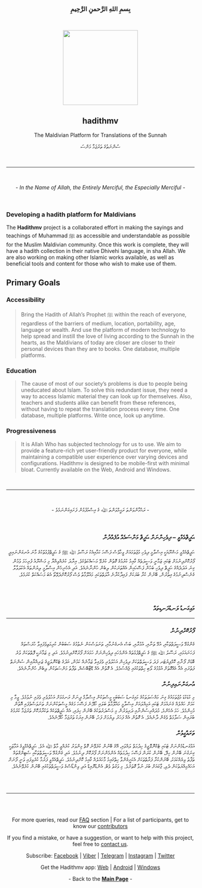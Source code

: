 <h3 align="center"><b>
بِسمِ اللهِ الرَّحمنِ الرَّحِيمِ
</b></h3>
<br>
<p align="center">
<img src="https://hadithmv.github.io/img/logo/logo.svg" width="200">
</p>

<h2 align="center"><b>
hadithmv
</b></h3>

<p align="center">
The Maldivian Platform for Translations of the Sunnah
</p>

<p align="center">
ސުންނަތުގެ ތަރުޖަމާ މަންސަ
</p>

<!---
<p align="center">
  View the <a href="https://hadithmv.github.io"><b>Web Version</b></a>
</p>

<p align="center">
<img src="https://hadithmv.github.io/img/gb/google-play-badge-Opt.svg" width="200px" />
</p>

<p align="center">
<img src="https://hadithmv.github.io/img/wb/windows-badge-Opt.svg" width="200px" />
</p>
--->

<br>
<hr>
<br>

<p align="center"><i>
  - In the Name of Allah, the Entirely Merciful, the Especially Merciful -</i>
</p>
<br>

### **Developing a hadith platform for Maldivians**

The **Hadithmv** project is a collaborated effort in making the sayings and teachings of Muhammad ﷺ as accessible and understandable as possible for the Muslim Maldivian community. Once this work is complete, they will have a hadith collection in their native Dhivehi language, in sha Allah. We are also working on making other Islamic works available, as well as beneficial tools and content for those who wish to make use of them.

## Primary Goals

### **Accessibility**

> Bring the Hadith of Allah’s Prophet ﷺ within the reach of everyone, regardless of the barriers of medium, location, portability, age, language or wealth. And use the platform of modern technology to help spread and instill the love of living according to the Sunnah in the hearts, as the Maldivians of today are closer are closer to their personal devices than they are to books. One database, multiple platforms.

### **Education**

> The cause of most of our society’s problems is due to people being uneducated about Islam. To solve this redundant issue, they need a way to access Islamic material they can look up for themselves. Also, teachers and students alike can benefit from these references, without having to repeat the translation process every time. One database, multiple platforms. Write once, look up anytime.

### **Progressiveness**

> It is Allah Who has subjected technology for us to use. We aim to provide a feature-rich yet user-friendly product for everyone, while maintaining a compatible user experience over varying devices and configurations. Hadithmv is designed to be mobile-first with minimal bloat. Currently available on the Web, Android and Windows.

<br />

<hr />
<!---
## Milestones

<table>

<tbody>

<tr>

<th>Hadith</th>

<th>Progress</th>

</tr>

<tr>

<td>40 Nawawi</td>

<td>Complete</td>

</tr>

<tr>

<td>Sahihain</td>

<td>In Progress</td>

</tr>

</tbody>

</table>
--->

<br>

<div class="dv">

<p align="center">
- ރަޙްމާންވަންތަ ރަޙީމްވަންތަ ﷲ ގެ އިސްމުފުޅުން ފަށައިގަންނަމެވެ -
</p>
<br>

<h3 align="right"><b>
ޙަދީޘްއެމްވީ – ދިވެހިންނަށް ޙަދީޘް މަންސައެއް އުފެއްދުން
</b></h3>

<p align="right" dir="rtl">
ޙަދީޘްއެމްވީ މަޝްރޫއަކީ އިސްލާމީ ދިވެހި މުޖުތަމައަށް ވީހާވެސް ފަސޭހަ ކަމާއިއެކު ރަސޫލު ﷲ ﷺ ގެ ޙަދީޘްފުޅުތަަކުގެ މާނަ އުނގަންނައިދީ ފޯރުކޮށްދިނުމަށް ޓަކައި ޒަމާނީ ވަސީލަތެއް ގާއިމު ކުރުމުގެ ގޮތުން ކުރެވޭ މަސައްކަތެކެވެ. އިރާދަ ކުރެއްވިއްޔާ މި މަޝްރޫއު ފުރިހަމަ ވުމުން ގިނަ އަދަދެއްގެ ޙަދީޘް ދިވެހި ބަހުން ފަސޭހައިން އެއްތަނަކުން ލިބެން ހުންނާނެއެވެ. އަދި އެހެނިހެން އިސްލާމީ ލިޔުންތައް އެކުލަވާލާ ގެނެސްދިނުމުގެ އިތުރުން، ބޭނުން ކުރާ ބަޔަކަށް ފައިދާކުރާނެ އާލަތްތަކައި މައުލޫމާތު ވެސް ފޯރުކޮށްދެވޭތޯ އެބަ މަސައްކަތް ކުރަމެވެ.
</p>

<br /><br />

<h3 align="right"><b>
މައިގަނޑު ލަނޑުދަނޑިތައް
</b></h3>

---

<h3 align="right"><b>
ފޯރުކޮށްދިނުން
</b></h3>

<p align="right" dir="rtl">ގެންގުޅޭ ވަސީލަތްތަކާއި، އުޅޭ ތަނާއި، އުމުރާއި، ބަސް އެނގެނުމާއި، ތަނަވަސްކަން ނެތުމުގެ ސަބަބުން ކުރިމަތިވެފައިވާ ހުރަސްތައް ފަހަނައަޅައި، ރަސޫލު ﷲ ﷺ ގެ ޙަދީޘްފުޅުތައް އެންމެހައި ދިވެހިންނަށް ހަމައަށް ފޯރުކޮށްދިނުމެވެ. އަދި މި ޒަމާނަކީ ފޮތްތަކަށް ވުރެ ބޮޑަށް ފޯނާއި ކޮމްޕިޔުޓަރ ފަދަ ވަސީލަތްތަކަށް ދިވެހިން އަހުލުވެރި ވެފައިވާ ޒަމާނެއް ކަމުން، އަދުގެ ޓެކްނޮލަޖީގެ ޒަރިއްޔާއިން ސުންނަތް ފަތުރައި އެއާ އެއްގޮތަށް އުޅުމުގެ ލޯބި ހިތްތަކުގައި ޖެއްސުމެވެ. އެ ގޮތުން އެއް ޑޭޓާބޭސެއް، ތަފާތު މަންސަތަކުން ލިބެން ހުންނާނެއެވެ.
</p>

<h3 align="right"><b>
އުނގަންނައިދިނުން
</b></h3>

<p align="right" dir="rtl">މި ކުޑަކުޑަ މުޖުތަމައުގެ ގިނަ މައްސަލަތަކުގެ މައިގަނޑު ސަބަބަކީ މީސްތަކުން އިސްލާމް ދީނަށް ރަނގަޅަށް އަހުލުވެރި ވެފައި ނުވުމެވެ. ވީމާ މި ކަމަށް ހައްލެއް ގެނައުމަށް ޓަކައި އަމިއްލައަށް އިސްލާމީ މައުލޫމާތު ބަލައި ހޯދޭނެ ފަސޭހަ މަގެއް މީސްތަކުންނަށް ތަނަވަސްވެފައި އޮތުން މުހިންމެވެ. ހަމަ އެހެންމެ، މުދައްރިސުންނާއި ދަރިވަރުން މި މަސްދަރުތަކުގެ ބޭނުން ހިފައި، އެއް ޙަދީޘްތަކެއް ތަކުރާރުކޮށް ތަރުޖަމާ ކުރުމުގެ ބުރައިން ސަލާމަތް ވެގެން ދާނެއެވެ. އެ ގޮތުން އެއް ފަހަރު ލިޔުމަށް ފަހު، ބޭނުން އިރަކު ތަރުޖަމާ ހޯދޭނެއެވެ.
</p>

<h3 align="right"><b>
ތަރައްގީވުން
</b></h3>

<p align="right" dir="rtl">އަޅުގަނޑުމެންނަށް ޓަކައި ޓެކްނޮލޮޖީގެ ހިދުމަތް ލައްވައި، އޭގެ ބޭނުން ކުރެވޭނެ ގޮތް މިންވަރު ކުރެއްވީ މާތް ﷲ އެވެ. ޙަދީޘްއެމްވީގެ އަމާޒަކީ ގިނަގުނަ ބޭނުން ހިފޭ، ބޭނުން ކުރަން ފަސޭހަ ހިދުމަތެއް އެންމެންނަށް ފޯރުކޮށް ދިނުމެވެ. އަދި ގެންގުޅޭ ވަސީލަތްތަކާއި ސެޓިންގްތައް ތަފާތު ވިޔެއްކަމަކު، ބޭނުންކުރާ ފަރާތްތަކަށް އެކަށީގެންވާ ހިތްގައިމު މާހައުލެއް ގާއިމު ކޮށްދިނުމެވެ. ޙަދީޘްއެމްވީ ފަރުމާ ކުރެވިފައި ވަނީ ފޯނަށް އަހައްމިއްޔަތުކަން ދެވި، ޖާގައަށް ބުރަ ނުވާ ގޮތަށެވެ. މި ވަގުތު ވެބް، އެންޑުރޮއިޑް އަދި ވިންޑޯސްގެ ވަސީލަތްތަކުގައި ބޭނުން ކުރެވޭނެއެވެ.
</p>
  
<br /><br />
<hr />
<br /><br />

<!---
<h3 align="right"><b>
ލަނޑުދަނޑިތައް
</b></h3>

<table class="dvTable" align="right"  dir="rtl">

<tbody>

<tr>

<th>ޙަދީޘް</th>

<th>މަސައްކަތް</th>

</tr>

<tr>

<td>40 ނަވަވީ</td>

<td>ނިމިފައި</td>

</tr>

<tr>

<td>ސަހީހައިން</td>

<td>ކުރިއަށް ދަނީ</td>

</tr>

</tbody>

</table>--->

</div>

<div class="en mid" align="center">
<p>For more queries, read our
          <a href="http://hadithmv.github.io/notes/info/FAQ.html">FAQ</a> section | For a list of participants, get to know our <a href="http://hadithmv.github.io/notes/info/contributors.html">contributors</a>
        </p>

<p>If you find a mistake, or have a suggestion, or want to help with this
        project, feel free to <a href="http://hadithmv.github.io/notes/info/contact.html">contact us</a>.
        </p>

  <p>
    Subscribe: <a href="http://fb.me/hadithmvOfficial">Facebook</a> |
    <a href="https://invite.viber.com/?g2=AQA%2BbvnySNQHZEy9axm1ck2TX/ZVrvGtq/bJboZzADy3OssLND4H1TFWklNmNQZC">Viber</a> |
    <a href="http://t.me/hadithmv">Telegram</a> |
    <a href="https://instagram.com/hadithmv">Instagram</a> |
    <a href="https://twitter.com/hadithmv">Twitter</a>
  </p>

  <p>Get the Hadithmv app:
        <a href="https://hadithmv.github.io">Web</a> |
        <a href="https://play.google.com/store/apps/details?id=com.hadithmv.hmv">Android</a> | <a href="https://github.com/hadithmv/hadithmv.github.io/releases">Windows</a>
      </p>
  <p>
    - Back to the
    <b><a href="../../books/index.html">Main Page</a></b> -
  </p>
</div>
<br />

</div>
